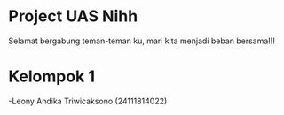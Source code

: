 # Project UAS Nihh

Selamat bergabung teman-teman ku, mari kita menjadi beban bersama!!!

# Kelompok 1
-Leony Andika Triwicaksono (24111814022)